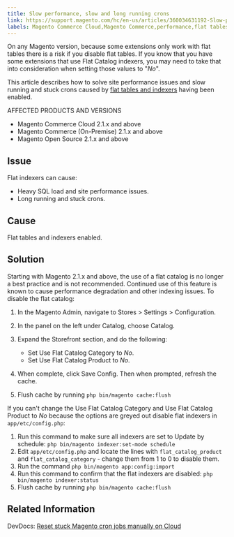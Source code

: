 ```yaml
---
title: Slow performance, slow and long running crons
link: https://support.magento.com/hc/en-us/articles/360034631192-Slow-performance-slow-and-long-running-crons
labels: Magento Commerce Cloud,Magento Commerce,performance,flat tables,slow performance,long running crons,flat catalog indexers,how to
---
```


<p class="warning">On any Magento version, because some extensions only work with flat tables there is a risk if you disable flat tables. If you know that you have some extensions that use Flat Catalog indexers, you may need to take that into consideration when setting those values to "<em>No</em>".</p>

This article describes how to solve site performance issues and slow running and stuck crons caused by [flat tables and indexers](https://docs.magento.com/m2/ce/user_guide/catalog/catalog-flat.html) having been enabled. 

AFFECTED PRODUCTS AND VERSIONS

* Magento Commerce Cloud 2.1.x and above
* Magento Commerce (On-Premise) 2.1.x and above
* Magento Open Source 2.1.x and above

## Issue

Flat indexers can cause:

* Heavy SQL load and site performance issues.
* Long running and stuck crons.

## Cause

Flat tables and indexers enabled.

## Solution

Starting with Magento 2.1.x and above, the use of a flat catalog is no longer a best practice and is not recommended. Continued use of this feature is known to cause performance degradation and other indexing issues. To disable the flat catalog:

1. In the Magento Admin, navigate to Stores > Settings > Configuration.
1. In the panel on the left under Catalog, choose Catalog.
1. Expand the Storefront section, and do the following:
    
    * Set Use Flat Catalog Category to _No_.
    * Set Use Flat Catalog Product to _No_.
    
    
    
1. When complete, click Save Config. Then when prompted, refresh the cache.
1. Flush cache by running `` php bin/magento cache:flush ``

If you can't change the Use Flat Catalog Category and Use Flat Catalog Product to _No_ because the options are greyed out disable flat indexers in `` app/etc/config.php ``:

1. Run this command to make sure all indexers are set to Update by schedule: `` php bin/magento indexer:set-mode schedule ``
1. Edit `` app/etc/config.php `` and locate the lines with `` flat_catalog_product `` and `` flat_catalog_category `` - change them from 1 to 0 to disable them.
1. Run the command `` php bin/magento app:config:import ``
1. Run this command to confirm that the flat indexers are disabled: `` php
        bin/magento indexer:status ``
1. Flush cache by running `` php bin/magento cache:flush `` 

## Related Information

DevDocs: [Reset stuck Magento cron jobs manually on Cloud](https://support.magento.com/hc/en-us/articles/360000097713-Reset-stuck-Magento-cron-jobs-manually-on-Cloud)